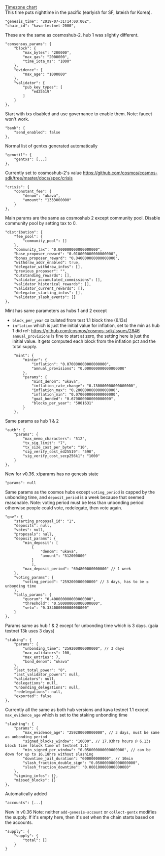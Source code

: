 [Timezone chart](https://www.timeanddate.com/worldclock/meetingtime.html?iso=20190801&p1=224&p2=43&p3=136&p4=37&p5=33&p6=235) <br>
This time puts nighttime in the pacific (earlyish for SF, lateish for Korea).

    "genesis_time": "2019-07-31T14:00:00Z",
    "chain_id": "kava-testnet-2000",

These are the same as cosmoshub-2. hub 1 was slightly different.

    "consensus_params": {
        "block": {
            "max_bytes": "200000",
            "max_gas": "2000000",
            "time_iota_ms": "1000"
        },
        "evidence": {
            "max_age": "1000000"
        },
        "validator": {
            "pub_key_types": [
                "ed25519"
            ]
        }
    },


Start with txs disabled and use governance to enable them.
Note: faucet won't work.

    "bank": {
        "send_enabled": false
    },

Normal list of gentxs generated automatically

    "genutil": {
        "gentxs": [...]
    },

Currently set to cosmoshub-2's value
https://github.com/cosmos/cosmos-sdk/tree/master/docs/spec/crisis

    "crisis": {
        "constant_fee": {
            "denom": "ukava",
            "amount": "1333000000"
        }
    },

Main params are the same as cosmoshub 2 except community pool.
Disable community pool by setting tax to 0.

    "distribution": {
        "fee_pool": {
            "community_pool": []
        },
        "community_tax": "0.000000000000000000",
        "base_proposer_reward": "0.010000000000000000",
        "bonus_proposer_reward": "0.040000000000000000",
        "withdraw_addr_enabled": true,
        "delegator_withdraw_infos": [],
        "previous_proposer": "",
        "outstanding_rewards": [],
        "validator_accumulated_commissions": [],
        "validator_historical_rewards": [],
        "validator_current_rewards": [],
        "delegator_starting_infos": [],
        "validator_slash_events": []
    },

Mint has same parameters as hubs 1 and 2 except
 - `block_per_year` calculated from test 1.1 block time (6.13s)
 - `inflation` which is just the initial value for inflation, set to the min as hub 1 did
ref: https://github.com/cosmos/cosmos-sdk/issues/2846 <br>
`annual_provisions` is fine to start at zero, the setting here is just the initial value. It gets computed each block from the inflation pct and the total supply.

```
    "mint": {
        "minter": {
            "inflation": "0.070000000000000000",
            "annual_provisions": "0.000000000000000000"
        },
        "params": {
            "mint_denom": "ukava",
            "inflation_rate_change": "0.130000000000000000",
            "inflation_max": "0.200000000000000000",
            "inflation_min": "0.070000000000000000",
            "goal_bonded": "0.670000000000000000",
            "blocks_per_year": "5001631"
        }
    },
```

Same params as hub 1 & 2

    "auth": {
        "params": {
            "max_memo_characters": "512",
            "tx_sig_limit": "7",
            "tx_size_cost_per_byte": "10",
            "sig_verify_cost_ed25519": "590",
            "sig_verify_cost_secp256k1": "1000"
        }
    },

New for v0.36. x/params has no genesis state

    "params": null

Same params as the cosmos hubs except `voting_period` is capped by the unbonding time, and `deposit_period` is a week because that seemed reasonable.
Note: voting period must be less than unbonding period otherwise people could vote, redelegate, then vote again.

    "gov": {
        "starting_proposal_id": "1",
        "deposits": null,
        "votes": null,
        "proposals": null,
        "deposit_params": {
            "min_deposit": [
                {
                    "denom": "ukava",
                    "amount": "512000000"
                }
                ],
            "max_deposit_period": "604800000000000" // 1 week
        },
        "voting_params": {
            "voting_period": "259200000000000" // 3 days, has to be ≤ unbonding time
        },
        "tally_params": {
            "quorum": "0.400000000000000000",
            "threshold": "0.500000000000000000",
            "veto": "0.334000000000000000"
        }
    },

Params same as hub 1 & 2 except for unbonding time which is 3 days.
(gaia testnet 13k uses 3 days)

    "staking": {
        "params": {
            "unbonding_time": "259200000000000", // 3 days
            "max_validators": 100,
            "max_entries": 7,
            "bond_denom": "ukava"
        },
        "last_total_power": "0",
        "last_validator_powers": null,
        "validators": null,
        "delegations": null,
        "unbonding_delegations": null,
        "redelegations": null,
        "exported": false
    },

Currently all the same as both hub versions and kava testnet 1.1
except `max_evidence_age` which is set to the staking unbonding time

    "slashing": {
        "params": {
            "max_evidence_age": "259200000000000", // 3 days, must be same as unbonding period
            "signed_blocks_window": "10000", // 17.03hrs hours @ 6.13s block time (block time of testnet 1.1)
            "min_signed_per_window": "0.050000000000000000", // can be down for up to 16.18hrs without slashing
            "downtime_jail_duration": "600000000000", // 10min
            "slash_fraction_double_sign": "0.050000000000000000",
            "slash_fraction_downtime": "0.000100000000000000"
        },
        "signing_infos": {},
        "missed_blocks": {}
    },

Automatically added

    "accounts": [...]

New in v0.36
Note: neither `add-genesis-account` or `collect-gentx` modifies the supply. If it's empty here, then it's set when the chain starts based on the accounts.

    "supply": {
        "supply": {
            "total": []
        }
    }